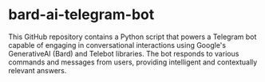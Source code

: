 # bard-ai-telegram-bot
This GitHub repository contains a Python script that powers a Telegram bot capable of engaging in conversational interactions using Google's GenerativeAI (Bard) and Telebot libraries. The bot responds to various commands and messages from users, providing intelligent and contextually relevant answers.
